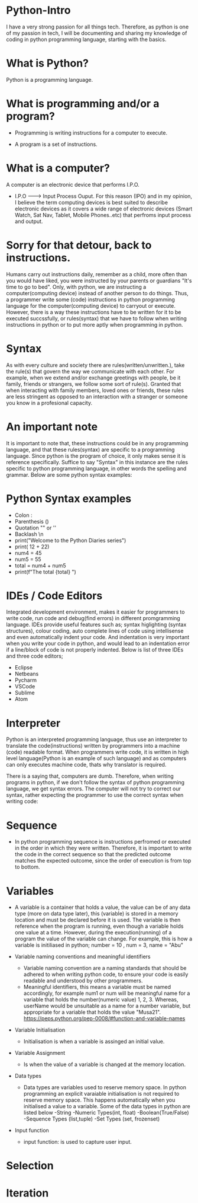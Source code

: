 # Python-Intro

I have a very strong passion for all things tech. Therefore, as python is one of my passion in tech, I will be documenting and sharing my knowledge of coding in python programming language, starting with the basics.

# What is Python?

Python is a programming language.

# What is programming and/or a program?

- Programming is writing instructions for a computer to execute.

- A program is a set of instructions.

# What is a computer?

A computer is an electronic device that performs I.P.O.

- I.P.O ---> Input Process Ouput.
  For this reason (IPO) and in my opinion, I believe the term computing devices is best suited to describe electronic devices as it covers a wide range of electronic devices (Smart Watch, Sat Nav, Tablet, Mobile Phones..etc) that perfroms input process and output.

# Sorry for that detour, back to instructions.

Humans carry out instructions daily, remember as a child, more often than you would have liked, you were instructed by your parents or guardians "It's time to go to bed". Only, with python, we are instructing a computer(computing device) instead of another person to do things. Thus, a programmer write some (code) instructions in python programming language for the computer(computing device) to carryout or execute. However, there is a way these instructions have to be written for it to be executed succssfully, or rules(syntax) that we have to follow when writing instructions in python or to put more aptly when programming in python.

# Syntax

As with every culture and society there are rules(written/unwritten.), take the rule(s) that govern the way we communicate with each other. For example, when we extend and/or exchange greetings with people, be it family, friends or strangers, we follow some sort of rule(s). Granted that when interacting with family members, loved ones or friends, these rules are less stringent as opposed to an interaction with a stranger or someone you know in a profesional capacity.

# An important note

It is important to note that, these instructions could be in any programming language, and that these rules(syntax) are specific to a programming language. Since python is the program of choice, it only makes sense it is reference specifically. Suffice to say "Syntax" in this instance are the rules specific to python programming language, in other words the spelling and grammar. Below are some python syntax examples:

# Python Syntax examples

- Colon :
- Parenthesis ()
- Quotation "" or ''
- Backlash \n
- print("Welcome to the Python Diaries series")
- print( 12 + 22)
- num4 = 45
- num5 = 55
- total = num4 + num5
- print(f"The total {total} ")

# IDEs / Code Editors

Integrated development environment, makes it easier for programmers to write code, run code and debug(find errors) in different promgramming language. IDEs provide useful features such as; syntax higlighting (syntax structures), colour coding, auto complete lines of code using intellisense and even automatically indent your code. And indentation is very important when you write your code in python, and would lead to an indentation error if a line/block of code is not properly indented. Below is list of three IDEs and three code editors;

- Eclipse
- Netbeans
- Pycharm
- VSCode
- Sublime
- Atom

# Interpreter

Python is an interpreted programming language, thus use an interpreter to translate the code(instructions) written by programmers into a machine (code) readable format. When programmers write code, it is written in high level language(Python is an example of such language) and as computers can only executes machine code, thats why translator is required.

There is a saying that, computers are dumb. Therefore, when writing programs in python, if we don't follow the syntax of python programming language, we get syntax errors. The computer will not try to correct our syntax, rather expecting the programmer to use the correct syntax when writing code:

# Sequence

- In python programming sequence is instructions perfromed or executed in the order in which they were written. Therefore, it is important to write the code in the correct sequence so that the predicted outcome matches the expected outcome, since the order of execution is from top to bottom.

# Variables

- A variable is a container that holds a value, the value can be of any data type (more on data type later), this (variable) is stored in a memory location and must be declared before it is used. The variable is then reference when the program is running, even though a variable holds one value at a time. However, during the execution(running) of a program the value of the variable can change.
  For example, this is how a variable is initiliased in python; number = 10 , num = 3, name = "Abu"
- Variable naming conventions and meaningful identifiers
  - Variable naming convention are a naming standards that should be adhered to when writing python code, to ensure your code is easily readable and understood by other programmers.
  - Meaningful identifiers, this means a variable must be named accordingly, for example num1 or num will be meaningful name for a variable that holds the number(numeric value) 1, 2, 3. Whereas, userName would be unsuitable as a name for a number variable, but appropriate for a variable that holds the value "Musa21".
    https://peps.python.org/pep-0008/#function-and-variable-names
- Variable Initialisation
  - Initialisation is when a variable is assinged an initial value.
- Variable Assignment

  - Is when the value of a variable is changed at the memory location.

- Data types

  - Data types are variables used to reserve memory space.
    In python programming an explicit varaiable initialisation is not required to reserve memory space. This happens automatically when you initialised a value to a variable. Some of the data types in python are listed below
    -String
    -Numeric Types(int, float)
    -Boolean(True/False)
    -Sequence Types (list,tuple)
    -Set Types (set, frozenset)

- Input function
  - input function: is used to capture user input.

# Selection

# Iteration
